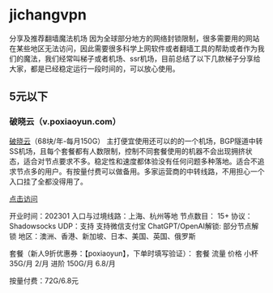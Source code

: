 # jichangvpn
分享及推荐翻墙魔法机场
因为全球部分地方的网络封锁限制，很多需要用的网站在某些地区无法访问，因此需要很多科学上网软件或者翻墙工具的帮助或者作为我们的魔法，我们经常叫梯子或者机场、ssr机场，目前总结了以下几款梯子分享给大家，都是已经稳定运行一段时间的，可以放心使用。

## 5元以下

### 破晓云（v.poxiaoyun.com）
[破晓云](https://v.poxiaoyun.com/#/register?code=tDaD39OL)（68块/年-每月150G）
主打便宜使用还可以的的一个机场，BGP隧道中转SS机场，且每个套餐都有人数限制，控制不同套餐使用的机器不会出现拥挤状态，适合对节点要求不多。稳定性和速度都体验没有任何问题多种落地。适合不追求节点多的用户。有按量付费可以做备用。多家运营商的中转线路，不用担心一个入口挂了全都没得用了。

[点击访问](https://v.poxiaoyun.com/#/register?code=tDaD39OL)

开业时间：202301
入口与过境线路：上海、杭州等地
节点数目： 15+
协议：Shadowsocks
UDP：支持
支持微信支付宝
ChatGPT/OpenAI解锁: 部分节点解锁
地区：澳洲、香港、新加坡、日本、美国、英国、俄罗斯

套餐（新人9折优惠券：【poxiaoyun】，下单时填写验证）：
套餐	流量	价格
小杯	35G/月	2/月
进阶	150G/月	6.8/月

按量付费：72G/6.8元

